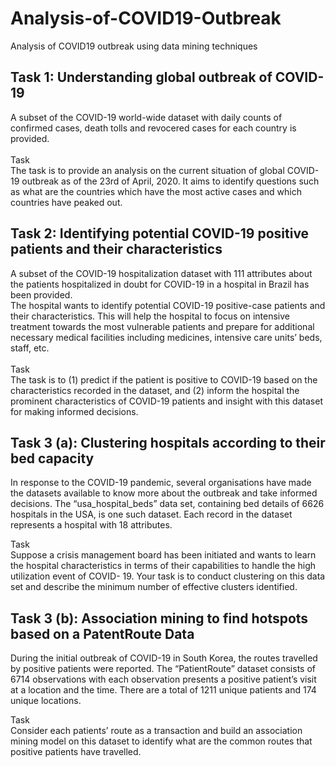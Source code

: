 # Analysis-of-COVID19-Outbreak
Analysis of COVID19 outbreak using data mining techniques

## Task 1: Understanding global outbreak of COVID-19

A subset of the COVID-19 world-wide dataset with daily counts of confirmed cases, death tolls and revocered cases for each country is provided.<br>
<br>
Task<br>
The task is to provide an analysis on the current situation of global COVID-19 outbreak as of the 23rd of April, 2020. It aims to identify questions such as what are the countries which have the most active cases and which countries have peaked out.<br> 

## Task 2: Identifying potential COVID-19 positive patients and their characteristics

A subset of the COVID-19 hospitalization dataset with 111 attributes about the patients hospitalized in doubt for COVID-19 in a hospital in Brazil has been provided.<br>
The hospital wants to identify potential COVID-19 positive-case patients and their characteristics. This will help the hospital to focus on intensive treatment towards the most vulnerable patients and prepare for additional necessary medical facilities including
medicines, intensive care units’ beds, staff, etc.<br>
<br>
Task<br>
The task is to
(1) predict if the patient is positive to COVID-19 based on the characteristics recorded in the dataset, and (2) inform the hospital the prominent characteristics of COVID-19 patients and insight with this dataset for making informed decisions. <br>



## Task 3 (a): Clustering hospitals according to their bed capacity

In response to the COVID-19 pandemic, several organisations have made the datasets available to know more about the outbreak and take informed decisions. The “usa_hospital_beds” data set, containing bed details of 6626 hospitals in the USA, is one such dataset. Each record in the dataset represents a hospital with 18 attributes.<br>

Task<br>
Suppose a crisis management board has been initiated and wants to learn the hospital characteristics in terms of their capabilities to handle the high utilization event of COVID- 19. Your task is to conduct clustering on this data set and describe the minimum number of effective clusters identified.<br>

## Task 3 (b): Association mining to find hotspots based on a PatentRoute Data
During the initial outbreak of COVID-19 in South Korea, the routes travelled by positive patients were reported. The “PatientRoute” dataset consists of 6714 observations with each observation presents a positive patient’s visit at a location and the time. There are a total of 1211 unique patients and 174 unique locations.<br>

Task<br>
Consider each patients’ route as a transaction and build an association mining model on this dataset to identify what are the common routes that positive patients have travelled.<br>
